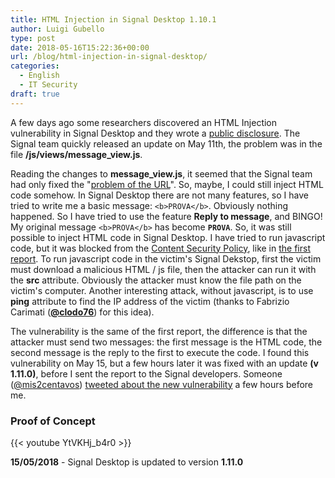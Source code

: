 ```yaml
---
title: HTML Injection in Signal Desktop 1.10.1
author: Luigi Gubello
type: post
date: 2018-05-16T15:22:36+00:00
url: /blog/html-injection-in-signal-desktop/
categories:
  - English
  - IT Security
draft: true
---
```

A few days ago some researchers discovered an HTML Injection vulnerability in Signal Desktop and they wrote a [public disclosure][1]. The Signal team quickly released an update on May 11th, the problem was in the file **/js/views/message_view.js**.

Reading the changes to **message_view.js**, it seemed that the Signal team had only fixed the "[problem of the URL][2]". So, maybe, I could still inject HTML code somehow. In Signal Desktop there are not many features, so I have tried to write me a basic message: `<b>PROVA</b>`. Obviously nothing happened. So I have tried to use the feature **Reply to message**, and BINGO! My original message `<b>PROVA</b>` has become **`PROVA`**. So, it was still possible to inject HTML code in Signal Desktop. I have tried to run javascript code, but it was blocked from the [Content Security Policy][3], like in [the first report][1]. To run javascript code in the victim's Signal Dekstop, first the victim must download a malicious HTML / js file, then the attacker can run it with the **src** attribute. Obviously the attacker must know the file path on the victim's computer. Another interesting attack, without javascript, is to use **ping** attribute to find the IP address of the victim (thanks to Fabrizio Carimati ([**@clodo76**][4]) for this idea).

The vulnerability is the same of the first report, the difference is that the attacker must send two messages: the first message is the HTML code, the second message is the reply to the first to execute the code. I found this vulnerability on May 15, but a few hours later it was fixed with an update **(v 1.11.0)**, before I sent the report to the Signal developers. Someone ([@mis2centavos][5]) [tweeted about the new vulnerability][6] a few hours before me.

### Proof of Concept

{{< youtube YtVKHj_b4r0 >}}
&nbsp;

**15/05/2018** - Signal Desktop is updated to version **1.11.0**

 [1]: https://ivan.barreraoro.com.ar/signal-desktop-html-tag-injection/
 [2]: https://twitter.com/Clodo76/status/995284143411007488
 [3]: https://developer.mozilla.org/en-US/docs/Web/HTTP/CSP
 [4]: https://twitter.com/Clodo76
 [5]: https://www.twitter.com/mis2centavos
 [6]: https://twitter.com/mis2centavos/status/996285724277329920
